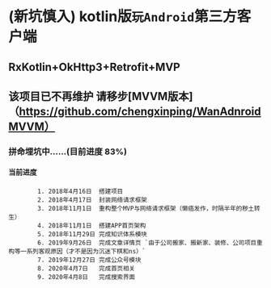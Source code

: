 # (新坑慎入) kotlin版`玩Android`第三方客户端
## RxKotlin+OkHttp3+Retrofit+MVP

## 该项目已不再维护 请移步[MVVM版本]（https://github.com/chengxinping/WanAdnroidMVVM）

### 拼命埋坑中......(目前进度 83%)
#### 当前进度 
            1. 2018年4月16日  搭建项目
            2. 2018年4月17日  封装网络请求框架
            3. 2018年11月1日  重构整个MVP与网络请求框架（懒癌发作，时隔半年的秽土转生）
            4. 2018年11月1日  搭建APP首页架构
            5. 2018年11月29日 完成知识体系模块
            6. 2019年9月26日  完成文章详情页 `由于公司搬家、搬新家、装修、公司项目重构等一系列客观原因（才不是因为沉迷下棋和ns）`
            7. 2019年12月27日 完成公众号模块
            8. 2020年4月7日   完成首页相关
            9. 2020年4月8日   完成搜索界面
